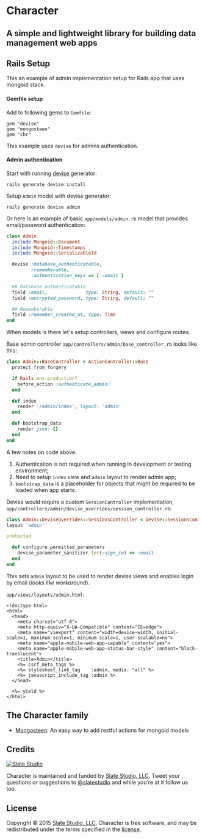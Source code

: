 # Character

## A simple and lightweight library for building data management web apps

## Rails Setup

This an example of admin implementation setup for Rails app that uses mongoid stack.

#### Gemfile setup

Add to following gems to ```Gemfile```:

    gem "devise"
    gem "mongosteen"
    gem "chr"

This example uses ```devise``` for admins authentication.

#### Admin authentication

Start with running [devise](https://github.com/plataformatec/devise) generator:

    rails generate devise:install

Setup ```Admin``` model with devise generator:

    rails generate devise admin

Or here is an example of basic ```app/models/admin.rb``` model that provides email/password authentication:

  ```ruby
  class Admin
    include Mongoid::Document
    include Mongoid::Timestamps
    include Mongoid::SerializableId

    devise :database_authenticatable,
           :rememberable,
           :authentication_keys => [ :email ]

    ## Database authenticatable
    field :email,              type: String, default: ""
    field :encrypted_password, type: String, default: ""

    ## Rememberable
    field :remember_created_at, type: Time
  end
  ```

When models is there let's setup controllers, views and configure routes.

Base admin controller ```app/controllers/admin/base_controller.rb``` looks like this:

  ```ruby
  class Admin::BaseController < ActionController::Base
    protect_from_forgery

    if Rails.env.production?
      before_action :authenticate_admin!
    end

    def index
      render '/admin/index', layout: 'admin'
    end

    def bootstrap_data
      render json: {}
    end
  end
  ```

A few notes on code above:

  1. Authentication is not required when running in development or testing environment;
  2. Need to setup ```index``` view and ```admin``` layout to render admin app;
  3. ```bootstrap_data``` is a placeholder for objects that might be required to be loaded when app starts.

Devise would require a custom ```SessionController``` implementation, ```app/controllers/admin/devise_overrides/session_controller.rb```:

  ```ruby
  class Admin::DeviseOverrides::SessionsController < Devise::SessionsController
  layout 'admin'

  protected

    def configure_permitted_parameters
      devise_parameter_sanitizer.for(:sign_in) << :email
    end
  end
  ```

This sets ```admin``` layout to be used to render devise views and enables login by email (*looks like workaround*).

```app/views/layouts/admin.html```:

  ```erb
  <!doctype html>
  <html>
    <head>
      <meta charset="utf-8">
      <meta http-equiv="X-UA-Compatible" content="IE=edge">
      <meta name="viewport" content="width=device-width, initial-scale=1, maximum-scale=1, minimum-scale=1, user-scalable=no">
      <meta name="apple-mobile-web-app-capable" content="yes">
      <meta name="apple-mobile-web-app-status-bar-style" content="black-translucent">
      <title>Admin</title>
      <%= csrf_meta_tags %>
      <%= stylesheet_link_tag    :admin, media: "all" %>
      <%= javascript_include_tag :admin %>
    </head>

    <%= yield %>
  </html>
  ```



## The Character family

- [Mongosteen](https://github.com/slate-studio/mongosteen): An easy way to add restful actions for mongoid models

## Credits

[![Slate Studio](https://slate-git-images.s3-us-west-1.amazonaws.com/slate.png)](http://slatestudio.com)

Character is maintained and funded by [Slate Studio, LLC](http://slatestudio.com). Tweet your questions or suggestions to [@slatestudio](https://twitter.com/slatestudio) and while you’re at it follow us too.

## License

Copyright © 2015 [Slate Studio, LLC](http://slatestudio.com). Character is free software, and may be redistributed under the terms specified in the [license](LICENSE.md).